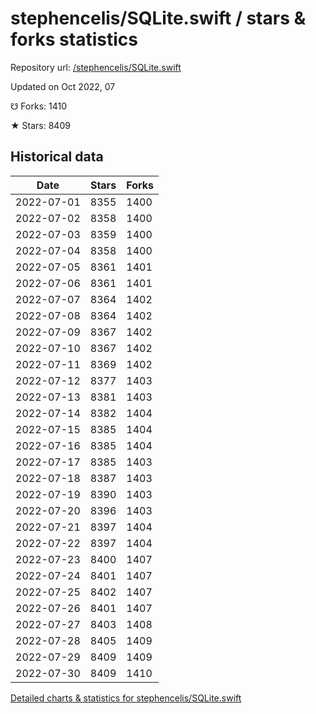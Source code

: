 # stephencelis/SQLite.swift / stars & forks statistics

Repository url: [/stephencelis/SQLite.swift](https://github.com/stephencelis/SQLite.swift)

Updated on Oct 2022, 07

☋ Forks: 1410

★ Stars: 8409

## Historical data
| Date | Stars | Forks |
|------|-------|-------|
| 2022-07-01 | 8355 | 1400 | 
| 2022-07-02 | 8358 | 1400 | 
| 2022-07-03 | 8359 | 1400 | 
| 2022-07-04 | 8358 | 1400 | 
| 2022-07-05 | 8361 | 1401 | 
| 2022-07-06 | 8361 | 1401 | 
| 2022-07-07 | 8364 | 1402 | 
| 2022-07-08 | 8364 | 1402 | 
| 2022-07-09 | 8367 | 1402 | 
| 2022-07-10 | 8367 | 1402 | 
| 2022-07-11 | 8369 | 1402 | 
| 2022-07-12 | 8377 | 1403 | 
| 2022-07-13 | 8381 | 1403 | 
| 2022-07-14 | 8382 | 1404 | 
| 2022-07-15 | 8385 | 1404 | 
| 2022-07-16 | 8385 | 1404 | 
| 2022-07-17 | 8385 | 1403 | 
| 2022-07-18 | 8387 | 1403 | 
| 2022-07-19 | 8390 | 1403 | 
| 2022-07-20 | 8396 | 1403 | 
| 2022-07-21 | 8397 | 1404 | 
| 2022-07-22 | 8397 | 1404 | 
| 2022-07-23 | 8400 | 1407 | 
| 2022-07-24 | 8401 | 1407 | 
| 2022-07-25 | 8402 | 1407 | 
| 2022-07-26 | 8401 | 1407 | 
| 2022-07-27 | 8403 | 1408 | 
| 2022-07-28 | 8405 | 1409 | 
| 2022-07-29 | 8409 | 1409 | 
| 2022-07-30 | 8409 | 1410 | 


[Detailed charts & statistics for stephencelis/SQLite.swift](https://reviewgithub.com/rep/stephencelis/SQLite.swift)
